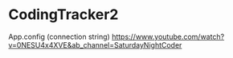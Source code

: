 # CodingTracker2

App.config (connection string) https://www.youtube.com/watch?v=0NESU4x4XVE&ab_channel=SaturdayNightCoder
 
